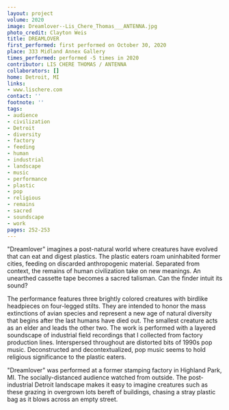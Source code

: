 ```yaml
---
layout: project
volume: 2020
image: Dreamlover--Lis_Chere_Thomas___ANTENNA.jpg
photo_credit: Clayton Weis
title: DREAMLOVER
first_performed: first performed on October 30, 2020
place: 333 Midland Annex Gallery
times_performed: performed -5 times in 2020
contributor: LIS CHERE THOMAS / ANTENNA
collaborators: []
home: Detroit, MI
links:
- www.lischere.com
contact: ''
footnote: ''
tags:
- audience
- civilization
- Detroit
- diversity
- factory
- feeding
- human
- industrial
- landscape
- music
- performance
- plastic
- pop
- religious
- remains
- sacred
- soundscape
- work
pages: 252-253
---
```

"Dreamlover" imagines a post-natural world where creatures have evolved that can eat and digest plastics. The plastic eaters roam uninhabited former cities, feeding on discarded anthropogenic material. Separated from context, the remains of human civilization take on new meanings. An unearthed cassette tape becomes a sacred talisman. Can the finder intuit its sound? 

The performance features three brightly colored creatures with birdlike headpieces on four-legged stilts. They are intended to honor the mass extinctions of avian species and represent a new age of natural diversity that begins after the last humans have died out. The smallest creature acts as an elder and leads the other two. The work is performed with a layered soundscape of industrial field recordings that I collected from factory production lines. Interspersed throughout are distorted bits of 1990s pop music. Deconstructed and decontextualized, pop music seems to hold religious significance to the plastic eaters. 

"Dreamlover" was performed at a former stamping factory in Highland Park, MI. The socially-distanced audience watched from outside. The post-industrial Detroit landscape makes it easy to imagine creatures such as these grazing in overgrown lots bereft of buildings, chasing a stray plastic bag as it blows across an empty street.